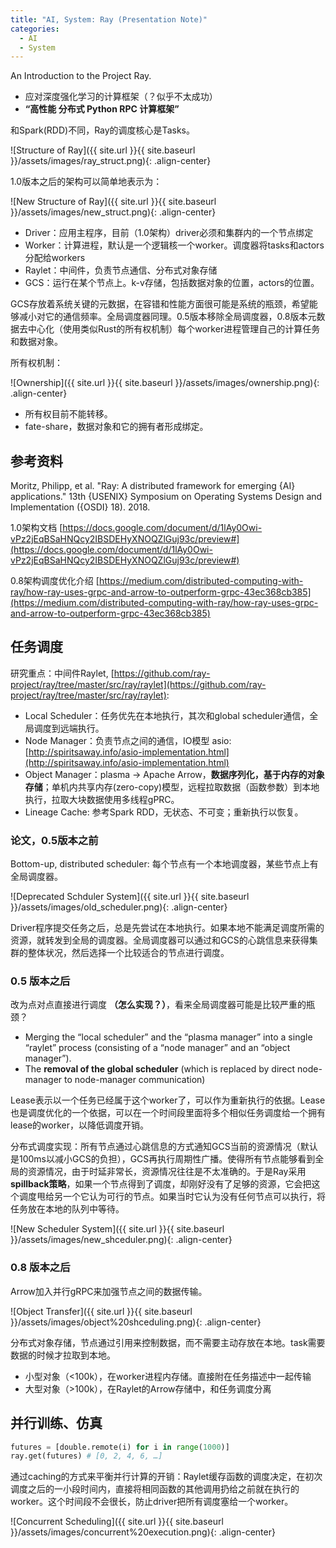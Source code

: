 ```yaml
---
title: "AI, System: Ray (Presentation Note)"
categories:
  - AI
  - System
---
```


An Introduction to the Project Ray.

* 应对深度强化学习的计算框架（？似乎不太成功）
* **“高性能 分布式 Python RPC 计算框架”**

和Spark(RDD)不同，Ray的调度核心是Tasks。

![Structure of Ray]({{ site.url }}{{ site.baseurl }}/assets/images/ray_struct.png){: .align-center}

1.0版本之后的架构可以简单地表示为：

![New Structure of Ray]({{ site.url }}{{ site.baseurl }}/assets/images/new_struct.png){: .align-center}

* Driver：应用主程序，目前（1.0架构）driver必须和集群内的一个节点绑定
* Worker：计算进程，默认是一个逻辑核一个worker。调度器将tasks和actors分配给workers
* Raylet：中间件，负责节点通信、分布式对象存储
* GCS：运行在某个节点上。k-v存储，包括数据对象的位置，actors的位置。

GCS存放着系统关键的元数据，在容错和性能方面很可能是系统的瓶颈，希望能够减小对它的通信频率。全局调度器同理。0.5版本移除全局调度器，0.8版本元数据去中心化（使用类似Rust的所有权机制）每个worker进程管理自己的计算任务和数据对象。

所有权机制：

![Ownership]({{ site.url }}{{ site.baseurl }}/assets/images/ownership.png){: .align-center}

* 所有权目前不能转移。
* fate-share，数据对象和它的拥有者形成绑定。

## 参考资料

Moritz, Philipp, et al. "Ray: A distributed framework for emerging {AI} applications." 13th {USENIX} Symposium on Operating Systems Design and Implementation ({OSDI} 18). 2018.

1.0架构文档 [https://docs.google.com/document/d/1lAy0Owi-vPz2jEqBSaHNQcy2IBSDEHyXNOQZlGuj93c/preview#](https://docs.google.com/document/d/1lAy0Owi-vPz2jEqBSaHNQcy2IBSDEHyXNOQZlGuj93c/preview#)

0.8架构调度优化介绍 [https://medium.com/distributed-computing-with-ray/how-ray-uses-grpc-and-arrow-to-outperform-grpc-43ec368cb385](https://medium.com/distributed-computing-with-ray/how-ray-uses-grpc-and-arrow-to-outperform-grpc-43ec368cb385)

## 任务调度

研究重点：中间件Raylet, [https://github.com/ray-project/ray/tree/master/src/ray/raylet](https://github.com/ray-project/ray/tree/master/src/ray/raylet):

* Local Scheduler：任务优先在本地执行，其次和global scheduler通信，全局调度到远端执行。
* Node Manager：负责节点之间的通信，IO模型 asio: [http://spiritsaway.info/asio-implementation.html](http://spiritsaway.info/asio-implementation.html)
* Object Manager：plasma -> Apache Arrow，**数据序列化，基于内存的对象存储**；单机内共享内存(zero-copy)模型，远程拉取数据（函数参数）到本地执行，拉取大块数据使用多线程gPRC。
* Lineage Cache: 参考Spark RDD，无状态、不可变；重新执行以恢复。

### 论文，0.5版本之前

Bottom-up, distributed scheduler: 每个节点有一个本地调度器，某些节点上有全局调度器。

![Deprecated Schduler System]({{ site.url }}{{ site.baseurl }}/assets/images/old_scheduler.png){: .align-center}

Driver程序提交任务之后，总是先尝试在本地执行。如果本地不能满足调度所需的资源，就转发到全局的调度器。全局调度器可以通过和GCS的心跳信息来获得集群的整体状况，然后选择一个比较适合的节点进行调度。

### 0.5 版本之后

改为点对点直接进行调度 **（怎么实现？）**，看来全局调度器可能是比较严重的瓶颈？

* Merging the “local scheduler” and the “plasma manager” into a single “raylet” process (consisting of a “node manager” and an “object manager”).
* The **removal of the global scheduler** (which is replaced by direct node-manager to node-manager communication)

Lease表示以一个任务已经属于这个worker了，可以作为重新执行的依据。Lease也是调度优化的一个依据，可以在一个时间段里面将多个相似任务调度给一个拥有lease的worker，以降低调度开销。

分布式调度实现：所有节点通过心跳信息的方式通知GCS当前的资源情况（默认是100ms以减小GCS的负担），GCS再执行周期性广播。使得所有节点能够看到全局的资源情况，由于时延非常长，资源情况往往是不太准确的。于是Ray采用**spillback策略**，如果一个节点得到了调度，却刚好没有了足够的资源，它会把这个调度甩给另一个它认为可行的节点。如果当时它认为没有任何节点可以执行，将任务放在本地的队列中等待。

![New Scheduler System]({{ site.url }}{{ site.baseurl }}/assets/images/new_shceduler.png){: .align-center}

### 0.8 版本之后

Arrow加入并行gRPC来加强节点之间的数据传输。

![Object Transfer]({{ site.url }}{{ site.baseurl }}/assets/images/object%20shceduling.png){: .align-center}

分布式对象存储，节点通过引用来控制数据，而不需要主动存放在本地。task需要数据的时候才拉取到本地。

* 小型对象（<100k），在worker进程内存储。直接附在任务描述中一起传输
* 大型对象（>100k），在Raylet的Arrow存储中，和任务调度分离

## 并行训练、仿真

```python
futures = [double.remote(i) for i in range(1000)]
ray.get(futures) # [0, 2, 4, 6, …]
```

通过caching的方式来平衡并行计算的开销：Raylet缓存函数的调度决定，在初次调度之后的一小段时间内，直接将相同函数的其他调用扔给之前就在执行的worker。这个时间段不会很长，防止driver把所有调度塞给一个worker。

![Concurrent Scheduling]({{ site.url }}{{ site.baseurl }}/assets/images/concurrent%20execution.png){: .align-center}

